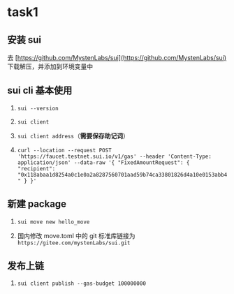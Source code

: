 # task1

## 安装 sui

去 [https://github.com/MystenLabs/sui](https://github.com/MystenLabs/sui) 下载解压，并添加到环境变量中

## sui cli 基本使用

1. `sui --version`

2. `sui client`

3. `sui client address`（**需要保存助记词**）

4. `curl --location --request POST 'https://faucet.testnet.sui.io/v1/gas' --header 'Content-Type: application/json' --data-raw '{ "FixedAmountRequest": { "recipient": "0x118abaa1d8254a0c1e0a2a8287560701aad59b74ca33801826d4a10e0153abb4" } }' `


## 新建 package

1. `sui move new hello_move`

2. 国内修改 move.toml 中的 git 标准库链接为 `https://gitee.com/mystenLabs/sui.git`

## 发布上链

1. `sui client publish --gas-budget 100000000`
